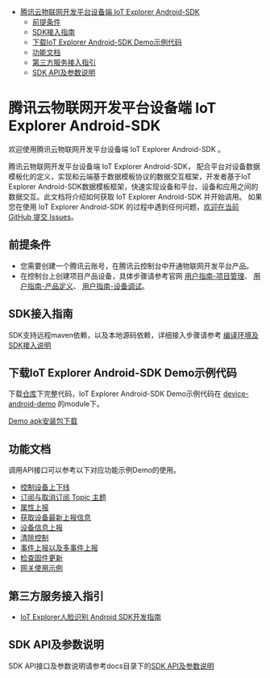 * [腾讯云物联网开发平台设备端 IoT Explorer Android-SDK](#腾讯云物联网开发平台设备端-IoT-Explorer-Android-SDK)
  * [前提条件](#前提条件)
  * [SDK接入指南](#SDK接入指南)
  * [下载IoT Explorer Android-SDK Demo示例代码](#下载IoT-Explorer-Android-SDK-Demo示例代码)
  * [功能文档](#功能文档)
  * [第三方服务接入指引](#第三方服务接入指引)
  * [SDK API及参数说明](#SDK-API及参数说明)

# 腾讯云物联网开发平台设备端 IoT Explorer Android-SDK
欢迎使用腾讯云物联网开发平台设备端 IoT Explorer Android-SDK 。

腾讯云物联网开发平台设备端 IoT Explorer Android-SDK， 配合平台对设备数据模板化的定义，实现和云端基于数据模板协议的数据交互框架，开发者基于IoT Explorer Android-SDK数据模板框架，快速实现设备和平台、设备和应用之间的数据交互。此文档将介绍如何获取 IoT Explorer Android-SDK 并开始调用。 如果您在使用 IoT Explorer Android-SDK 的过程中遇到任何问题，[欢迎在当前 GitHub 提交 Issues](https://github.com/tencentyun/iot-device-java/issues/new)。

## 前提条件
* 您需要创建一个腾讯云账号，在腾讯云控制台中开通物联网开发平台产品。
* 在控制台上创建项目产品设备，具体步骤请参考官网 [用户指南-项目管理](https://cloud.tencent.com/document/product/1081/40290)、 [用户指南-产品定义](https://cloud.tencent.com/document/product/1081/34739)、 [用户指南-设备调试](https://cloud.tencent.com/document/product/1081/34741)。

## SDK接入指南
SDK支持远程maven依赖，以及本地源码依赖，详细接入步骤请参考 [编译环境及SDK接入说明](https://github.com/tencentyun/iot-device-java/tree/master/explorer/explorer/explorer-device-android/docs编译环境及SDK接入说明.md)

## 下载IoT Explorer Android-SDK Demo示例代码
下载[仓库](https://github.com/tencentyun/iot-device-java)下完整代码，IoT Explorer Android-SDK Demo示例代码在 [device-android-demo](https://github.com/tencentyun/iot-device-java/tree/master/explorer/device-android-demo) 的module下。

[Demo apk安装包下载](https://github.com/tencentyun/iot-device-android/wiki/下载安装)

## 功能文档
调用API接口可以参考以下对应功能示例Demo的使用。

* [控制设备上下线](https://github.com/tencentyun/iot-device-java/blob/master/explorer/explorer-device-android/docs控制设备上下线.md)
* [订阅与取消订阅 Topic 主题](https://github.com/tencentyun/iot-device-java/blob/master/explorer/explorer-device-android/docs订阅与取消订阅%20Topic%20主题.md)
* [属性上报](https://github.com/tencentyun/iot-device-java/blob/master/explorer/explorer-device-android/docs属性上报.md)
* [获取设备最新上报信息](https://github.com/tencentyun/iot-device-java/blob/master/explorer/explorer-device-android/docs获取设备最新上报信息.md)
* [设备信息上报](https://github.com/tencentyun/iot-device-java/blob/master/explorer/explorer-device-android/docs设备信息上报.md)
* [清除控制](https://github.com/tencentyun/iot-device-java/blob/master/explorer/explorer-device-android/docs清除控制.md)
* [事件上报以及多事件上报](https://github.com/tencentyun/iot-device-java/blob/master/explorer/explorer-device-android/docs事件上报以及多事件上报.md)
* [检查固件更新](https://github.com/tencentyun/iot-device-java/blob/master/explorer/explorer-device-android/docs检查固件更新.md)
* [网关使用示例](https://github.com/tencentyun/iot-device-java/blob/master/explorer/explorer-device-android/docs网关使用示例.md)

## 第三方服务接入指引
* [IoT Explorer人脸识别 Android SDK开发指南](https://github.com/tencentyun/iot-device-java/tree/master/explorer/explorer-device-face/docs/IOT-Explorer人脸识别%20Android%20SDK开发指南.md)

## SDK API及参数说明
SDK API接口及参数说明请参考docs目录下的[SDK API及参数说明](https://github.com/tencentyun/iot-device-java/blob/master/explorer/explorer-device-android/docs/SDK%20API及参数说明.md)
